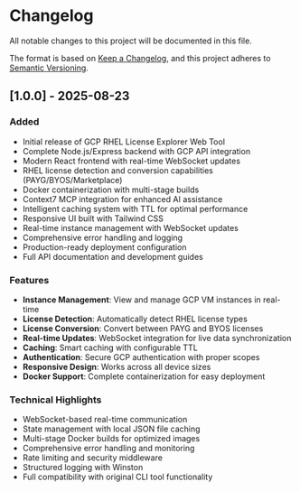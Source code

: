 # Changelog

All notable changes to this project will be documented in this file.

The format is based on [Keep a Changelog](https://keepachangelog.com/en/1.0.0/),
and this project adheres to [Semantic Versioning](https://semver.org/spec/v2.0.0.html).

## [1.0.0] - 2025-08-23

### Added
- Initial release of GCP RHEL License Explorer Web Tool
- Complete Node.js/Express backend with GCP API integration
- Modern React frontend with real-time WebSocket updates
- RHEL license detection and conversion capabilities (PAYG/BYOS/Marketplace)
- Docker containerization with multi-stage builds
- Context7 MCP integration for enhanced AI assistance
- Intelligent caching system with TTL for optimal performance
- Responsive UI built with Tailwind CSS
- Real-time instance management with WebSocket updates
- Comprehensive error handling and logging
- Production-ready deployment configuration
- Full API documentation and development guides

### Features
- **Instance Management**: View and manage GCP VM instances in real-time
- **License Detection**: Automatically detect RHEL license types
- **License Conversion**: Convert between PAYG and BYOS licenses
- **Real-time Updates**: WebSocket integration for live data synchronization
- **Caching**: Smart caching with configurable TTL
- **Authentication**: Secure GCP authentication with proper scopes
- **Responsive Design**: Works across all device sizes
- **Docker Support**: Complete containerization for easy deployment

### Technical Highlights
- WebSocket-based real-time communication
- State management with local JSON file caching
- Multi-stage Docker builds for optimized images
- Comprehensive error handling and monitoring
- Rate limiting and security middleware
- Structured logging with Winston
- Full compatibility with original CLI tool functionality